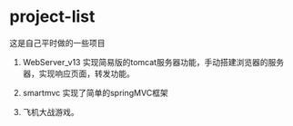 # project-list
这是自己平时做的一些项目
1. WebServer_v13   实现简易版的tomcat服务器功能，手动搭建浏览器的服务器，实现响应页面，转发功能。

2. smartmvc  实现了简单的springMVC框架

3. 飞机大战游戏。

